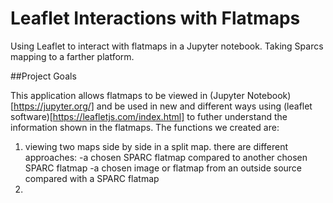 # Leaflet Interactions with Flatmaps
Using Leaflet to interact with flatmaps in a Jupyter notebook. Taking Sparcs mapping to a farther platform.

##Project Goals

This application allows flatmaps to be viewed in (Jupyter Notebook)[https://jupyter.org/] and be used in new and different ways using (leaflet software)[https://leafletjs.com/index.html] to futher understand the information shown in the flatmaps. The functions we created are:
1. viewing two maps side by side in a split map. there are different approaches:
    -a chosen SPARC flatmap compared to another chosen SPARC flatmap
    -a chosen image or flatmap from an outside source compared with a SPARC flatmap
2. 



